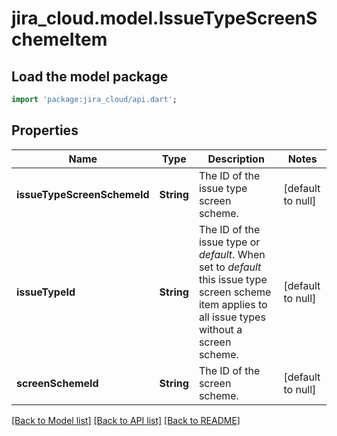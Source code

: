 # jira_cloud.model.IssueTypeScreenSchemeItem

## Load the model package
```dart
import 'package:jira_cloud/api.dart';
```

## Properties
Name | Type | Description | Notes
------------ | ------------- | ------------- | -------------
**issueTypeScreenSchemeId** | **String** | The ID of the issue type screen scheme. | [default to null]
**issueTypeId** | **String** | The ID of the issue type or *default*. When set to *default* this issue type screen scheme item applies to all issue types without a screen scheme. | [default to null]
**screenSchemeId** | **String** | The ID of the screen scheme. | [default to null]

[[Back to Model list]](../README.md#documentation-for-models) [[Back to API list]](../README.md#documentation-for-api-endpoints) [[Back to README]](../README.md)


